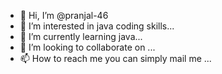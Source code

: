 - 👋 Hi, I’m @pranjal-46
- 👀 I’m interested in java coding skills...
- 🌱 I’m currently learning java...
- 💞️ I’m looking to collaborate on ...
- 📫 How to reach me you can simply mail me ...

<!---
pranjal-46/pranjal-46 is a ✨ special ✨ repository because its `README.md` (this file) appears on your GitHub profile.
You can click the Preview link to take a look at your changes.
--->
